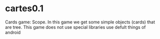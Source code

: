 # cartes0.1
Cards game: Scope.
In this game we get some simple objects (cards) that are tree. This game does not use special libraries use defult things of android
